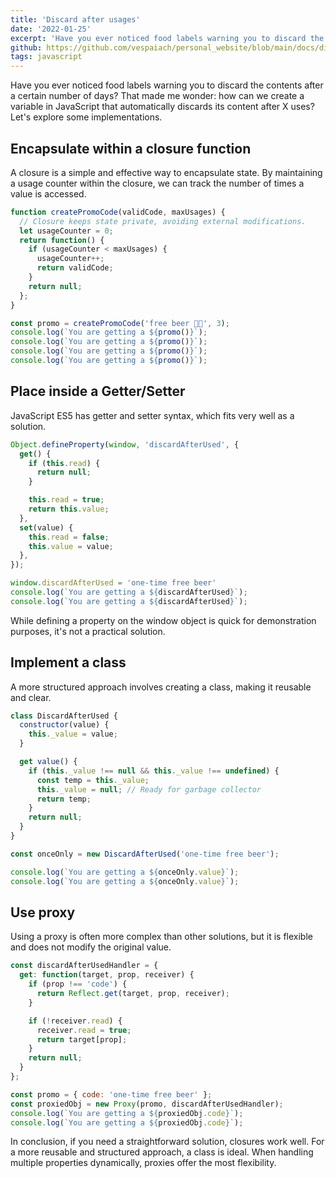 ```yaml
---
title: 'Discard after usages'
date: '2022-01-25'
excerpt: 'Have you ever noticed food labels warning you to discard the contents after a certain number of days? That made me wonder: how can we create a variable in JavaScript that automatically discards its content after X uses? Lets explore some implementations.'
github: https://github.com/vespaiach/personal_website/blob/main/docs/discard-after-usages.md
tags: javascript
---
```


Have you ever noticed food labels warning you to discard the contents after a certain number of days? That made me wonder: how can we create a variable in JavaScript that automatically discards its content after X uses? Let's explore some implementations.

## Encapsulate within a closure function

A closure is a simple and effective way to encapsulate state. By maintaining a usage counter within the closure, we can track the number of times a value is accessed.

```javascript
function createPromoCode(validCode, maxUsages) {
  // Closure keeps state private, avoiding external modifications.
  let usageCounter = 0;
  return function() {
    if (usageCounter < maxUsages) { 
      usageCounter++;
      return validCode;
    }
    return null;
  };
}

const promo = createPromoCode('free beer 🍻😆', 3);
console.log(`You are getting a ${promo()}`);
console.log(`You are getting a ${promo()}`);
console.log(`You are getting a ${promo()}`);
console.log(`You are getting a ${promo()}`);
```

## Place inside a Getter/Setter

JavaScript ES5 has getter and setter syntax, which fits very well as a solution.

```javascript
Object.defineProperty(window, 'discardAfterUsed', {
  get() {
    if (this.read) {
      return null;
    }

    this.read = true;
    return this.value;
  },
  set(value) {
    this.read = false;
    this.value = value;
  },
});

window.discardAfterUsed = 'one-time free beer'
console.log(`You are getting a ${discardAfterUsed}`);
console.log(`You are getting a ${discardAfterUsed}`);
```

While defining a property on the window object is quick for demonstration purposes, it's not a practical solution.

## Implement a class

A more structured approach involves creating a class, making it reusable and clear.

```javascript
class DiscardAfterUsed {
  constructor(value) {
    this._value = value;
  }

  get value() {
    if (this._value !== null && this._value !== undefined) {
      const temp = this._value;
      this._value = null; // Ready for garbage collector
      return temp;
    }
    return null;
  }
}

const onceOnly = new DiscardAfterUsed('one-time free beer');

console.log(`You are getting a ${onceOnly.value}`);
console.log(`You are getting a ${onceOnly.value}`);
```

## Use proxy

Using a proxy is often more complex than other solutions, but it is flexible and does not modify the original value.

```javascript
const discardAfterUsedHandler = {
  get: function(target, prop, receiver) {
    if (prop !== 'code') {
      return Reflect.get(target, prop, receiver);
    }

    if (!receiver.read) {
      receiver.read = true;
      return target[prop];
    }
    return null; 
  }
};

const promo = { code: 'one-time free beer' };
const proxiedObj = new Proxy(promo, discardAfterUsedHandler);
console.log(`You are getting a ${proxiedObj.code}`);
console.log(`You are getting a ${proxiedObj.code}`);
```

In conclusion, if you need a straightforward solution, closures work well. For a more reusable and structured approach, a class is ideal. When handling multiple properties dynamically, proxies offer the most flexibility.